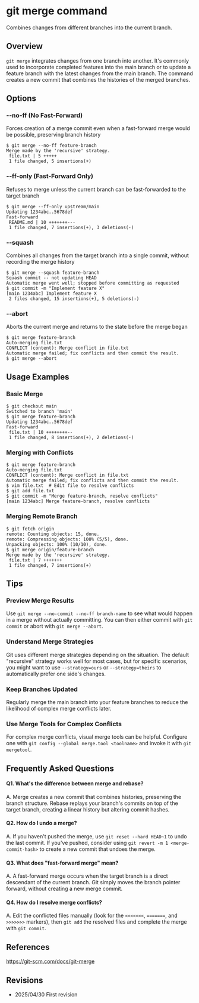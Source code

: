 # git merge command

Combines changes from different branches into the current branch.

## Overview

`git merge` integrates changes from one branch into another. It's commonly used to incorporate completed features into the main branch or to update a feature branch with the latest changes from the main branch. The command creates a new commit that combines the histories of the merged branches.

## Options

### **--no-ff** (No Fast-Forward)

Forces creation of a merge commit even when a fast-forward merge would be possible, preserving branch history

```console
$ git merge --no-ff feature-branch
Merge made by the 'recursive' strategy.
 file.txt | 5 +++++
 1 file changed, 5 insertions(+)
```

### **--ff-only** (Fast-Forward Only)

Refuses to merge unless the current branch can be fast-forwarded to the target branch

```console
$ git merge --ff-only upstream/main
Updating 1234abc..5678def
Fast-forward
 README.md | 10 +++++++---
 1 file changed, 7 insertions(+), 3 deletions(-)
```

### **--squash**

Combines all changes from the target branch into a single commit, without recording the merge history

```console
$ git merge --squash feature-branch
Squash commit -- not updating HEAD
Automatic merge went well; stopped before committing as requested
$ git commit -m "Implement feature X"
[main 1234abc] Implement feature X
 2 files changed, 15 insertions(+), 5 deletions(-)
```

### **--abort**

Aborts the current merge and returns to the state before the merge began

```console
$ git merge feature-branch
Auto-merging file.txt
CONFLICT (content): Merge conflict in file.txt
Automatic merge failed; fix conflicts and then commit the result.
$ git merge --abort
```

## Usage Examples

### Basic Merge

```console
$ git checkout main
Switched to branch 'main'
$ git merge feature-branch
Updating 1234abc..5678def
Fast-forward
 file.txt | 10 ++++++++--
 1 file changed, 8 insertions(+), 2 deletions(-)
```

### Merging with Conflicts

```console
$ git merge feature-branch
Auto-merging file.txt
CONFLICT (content): Merge conflict in file.txt
Automatic merge failed; fix conflicts and then commit the result.
$ vim file.txt  # Edit file to resolve conflicts
$ git add file.txt
$ git commit -m "Merge feature-branch, resolve conflicts"
[main 1234abc] Merge feature-branch, resolve conflicts
```

### Merging Remote Branch

```console
$ git fetch origin
remote: Counting objects: 15, done.
remote: Compressing objects: 100% (5/5), done.
Unpacking objects: 100% (10/10), done.
$ git merge origin/feature-branch
Merge made by the 'recursive' strategy.
 file.txt | 7 +++++++
 1 file changed, 7 insertions(+)
```

## Tips

### Preview Merge Results

Use `git merge --no-commit --no-ff branch-name` to see what would happen in a merge without actually committing. You can then either commit with `git commit` or abort with `git merge --abort`.

### Understand Merge Strategies

Git uses different merge strategies depending on the situation. The default "recursive" strategy works well for most cases, but for specific scenarios, you might want to use `--strategy=ours` or `--strategy=theirs` to automatically prefer one side's changes.

### Keep Branches Updated

Regularly merge the main branch into your feature branches to reduce the likelihood of complex merge conflicts later.

### Use Merge Tools for Complex Conflicts

For complex merge conflicts, visual merge tools can be helpful. Configure one with `git config --global merge.tool <toolname>` and invoke it with `git mergetool`.

## Frequently Asked Questions

#### Q1. What's the difference between merge and rebase?
A. Merge creates a new commit that combines histories, preserving the branch structure. Rebase replays your branch's commits on top of the target branch, creating a linear history but altering commit hashes.

#### Q2. How do I undo a merge?
A. If you haven't pushed the merge, use `git reset --hard HEAD~1` to undo the last commit. If you've pushed, consider using `git revert -m 1 <merge-commit-hash>` to create a new commit that undoes the merge.

#### Q3. What does "fast-forward merge" mean?
A. A fast-forward merge occurs when the target branch is a direct descendant of the current branch. Git simply moves the branch pointer forward, without creating a new merge commit.

#### Q4. How do I resolve merge conflicts?
A. Edit the conflicted files manually (look for the `<<<<<<<`, `=======`, and `>>>>>>>` markers), then `git add` the resolved files and complete the merge with `git commit`.

## References

https://git-scm.com/docs/git-merge

## Revisions

- 2025/04/30 First revision